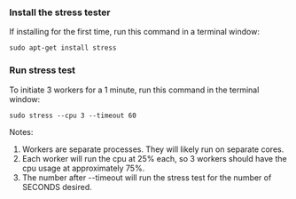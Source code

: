### Install the stress tester

If installing for the first time, run this command in a terminal window: 

`sudo apt-get install stress` 

### Run stress test 

To initiate 3 workers for a 1 minute, run this command in the terminal window:

`sudo stress --cpu 3 --timeout 60`  

Notes:
1. Workers are separate processes. They will likely run on separate cores.
2. Each worker will run the cpu at 25% each, so 3 workers should have the cpu usage at approximately 75%.
3. The number after --timeout will run the stress test for the number of SECONDS desired. 
